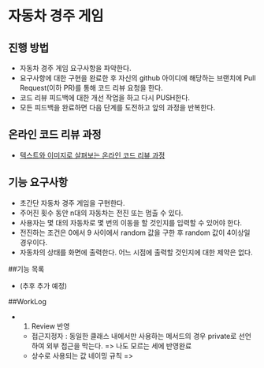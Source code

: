 # 자동차 경주 게임
## 진행 방법
* 자동차 경주 게임 요구사항을 파악한다.
* 요구사항에 대한 구현을 완료한 후 자신의 github 아이디에 해당하는 브랜치에 Pull Request(이하 PR)를 통해 코드 리뷰 요청을 한다.
* 코드 리뷰 피드백에 대한 개선 작업을 하고 다시 PUSH한다.
* 모든 피드백을 완료하면 다음 단계를 도전하고 앞의 과정을 반복한다.

## 온라인 코드 리뷰 과정
* [텍스트와 이미지로 살펴보는 온라인 코드 리뷰 과정](https://github.com/next-step/nextstep-docs/tree/master/codereview)

## 기능 요구사항
 - 초간단 자동차 경주 게임을 구현한다.
 - 주어진 횟수 동안 n대의 자동차는 전진 또는 멈출 수 있다.
 - 사용자는 몇 대의 자동차로 몇 번의 이동을 할 것인지를 입력할 수 있어야 한다.
 - 전진하는 조건은 0에서 9 사이에서 random 값을 구한 후 random 값이 4이상일 경우이다.
 - 자동차의 상태를 화면에 출력한다. 어느 시점에 출력할 것인지에 대한 제약은 없다.

##기능 목록
 - (추후 추가 예정)


##WorkLog
 - 1. Review 반영
    - 접근지정자 : 동일한 클래스 내에서만 사용하는 메서드의 경우 private로 선언하여 외부 접근을 막는다.
         => 나도 모르는 세에 반영완료
    - 상수로 사용되는 값 네이밍 규칙
         => 